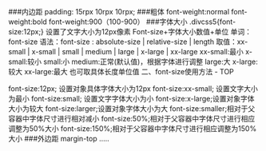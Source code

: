 ###内边距
padding: 15rpx 10rpx 10rpx;
###粗体
font-weight:normal
font-weight:bold
font-weight:900（100-900）
###字体大小
.divcss5{font-size:12px;}
设置了文字大小为12px像素
Font-size+字体大小数值+单位
单词：font-size
语法：font-size : absolute-size | relative-size | length
取值：xx-small | x-small | small | medium | large | x-large | xx-large
xx-small:最小
x-small:较小
small:小
medium:正常(默认值)，根据字体进行调整
large:大
x-large:较大
xx-large:最大
也可取具体长度单位值
二、font-size使用方法   -   TOP

font-size:12px; 设置对象具体字体大小为12px
font-size:xx-small; 设置文字大小为最小
font-size:small; 设置文字字体大小为小
font-size:x-large;设置对象字体大小为较大
font-size:larger;设置对象字体大小为大
font-size:smaller;相对于父容器中字体尺寸进行相对减小
font-size:50%;相对于父容器中字体尺寸进行相应调整为50%大小
font-size:150%;相对于父容器中字体尺寸进行相应调整为150%大小
###外边距
margin-top
.....